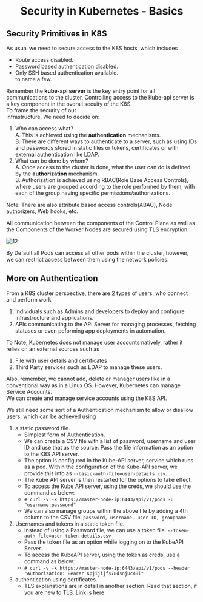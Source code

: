 # <p style="text-align: center;">Security in Kubernetes - Basics</p>

## Security Primitives in K8S

As usual we need to secure access to the K8S hosts, which includes</br>
+ Route access disabled.</br>
+ Password based authentication disabled.</br>
+ Only SSH based authentication available.</br>
  to name a few.</br>

Remember the **kube-api server** is the key entry point for all communications to the cluster. Controlling access to the Kube-api server is a key component in the overall secuity of the K8S.</br>
To frame the security of our</br>
infrastructure, We need to decide on:</br>
1. Who can access what?</br>
   A. This is achieved using the **authentication** mechanisms.</br>
   B. There are different ways to authenticate to a server, such as using IDs and passwords stored in static files or tokens, certificates or with external authentication like LDAP.</br>
2. What can be done by whom?</br>
   A. Once access to the cluster is done, what the user can do is defined by the **authorization** mechanism.</br>
   B. Authorization is achieved using RBAC(Role Base Access Controls), where users are grouped according to the role performed by them, with each of the group having specific permissions/authorizations.</br>
   
Note: There are also attribute based access controls(ABAC), Node authorizers, Web hooks, etc.</br>

All communication between the components of the Control Plane as well as the Components of the Worker Nodes are secured using TLS encryption.</br>

![12](https://github.com/pyvivid/K8S-References/assets/94853400/8d013da6-1dc7-42f3-8cdb-a6aca1f012a7)

By Default all Pods can access all other pods within the cluster, however, we can restrict access between them using the network policies.

## More on Authentication

From a K8S cluster perspective, there are 2 types of users, who connect and perform work</br>
1. Individuals such as Admins and developers to deploy and configure Infrastructure and applications.</br>
2. APIs communicating to the API Server for managing processes, fetching statuses or even peforming app deployments in automation.</br>

To Note, Kubernetes does not manage user accounts natively, rather it relies on an external sources such as </br>
1. File with user details and certificates</br>
2. Third Party services such as LDAP to manage these users.</br>

Also, remember, we cannot add, delete or manager users like in a conventional way as in a Linux OS. However, Kubernetes can manage Service Accounts. </br>
We can create and manage service accounts using the K8S API.</br>

We still need some sort of a Authentication mechanism to allow or disallow users, which can be achieved using </br>
1. a static password file.</br>
   + Simplest form of Authentication.
   + We can create a CSV file with a list of password, username and user ID and use that as the source. Pass the file information as an option to the K8S API server.
   + The option is configured in the Kube-API server, service which runs as a pod. Within the configuration of the Kube-API server, we provide this info as ```--basic-auth-file=user-details.csv```.
   + The Kube API server is then restarted for the options to take effect.
   + To access the Kube API server, using the creds, we should use the command as below:
   + ```# curl -v -k https://master-node-ip:6443/api/v1/pods -u "username:password"```
   + We can also manage groups within the above file by adding a 4th column to the CSV file.  ```password, username, user ID, groupname```
2. Usernames and tokens in a static token file.</br>
   + Instead of using a Password file, we can use a token file. ```--token-auth-file=user-token-details.csv```
   + Pass the token file as an option while logging on to the KubeAPI Server.
   + To access the KubeAPI server, using the token as creds, use a command as below:
   + ```# curl -v -k https://master-node-ip:6443/api/v1/pods --header "Authorization: Bearer Kpjijijfs78dsnjUc48i"```
4. authentication using certificates.</br>
   + TLS explanations are in detail in another section. Read that section, if you are new to TLS. Link is here
